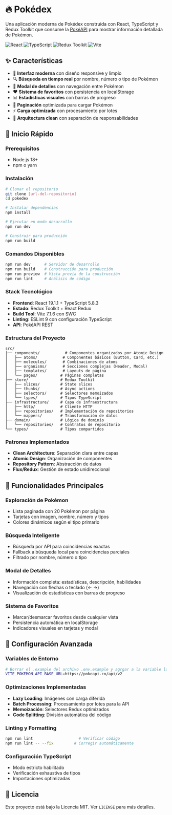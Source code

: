 # 🔥 Pokédex

Una aplicación moderna de Pokédex construida con React, TypeScript y Redux Toolkit que consume la [PokéAPI](https://pokeapi.co/) para mostrar información detallada de Pokémon.

![React](https://img.shields.io/badge/React-19.1.1-blue)
![TypeScript](https://img.shields.io/badge/TypeScript-5.8.3-blue)
![Redux Toolkit](https://img.shields.io/badge/Redux%20Toolkit-2.9.0-purple)
![Vite](https://img.shields.io/badge/Vite-7.1.6-yellow)

## ✨ Características

- 🎨 **Interfaz moderna** con diseño responsive y limpio
- 🔍 **Búsqueda en tiempo real** por nombre, número o tipo de Pokémon
- 📱 **Modal de detalles** con navegación entre Pokémon
- ❤️ **Sistema de favoritos** con persistencia en localStorage
- 📊 **Estadísticas visuales** con barras de progreso
- 🔄 **Paginación** optimizada para cargar Pokémon
- ⚡ **Carga optimizada** con procesamiento por lotes
- 🎯 **Arquitectura clean** con separación de responsabilidades

## 🚀 Inicio Rápido

### Prerequisitos
- Node.js 18+ 
- npm o yarn

### Instalación

```bash
# Clonar el repositorio
git clone [url-del-repositorio]
cd pokedex

# Instalar dependencias
npm install

# Ejecutar en modo desarrollo
npm run dev

# Construir para producción
npm run build
```

### Comandos Disponibles

```bash
npm run dev      # Servidor de desarrollo
npm run build    # Construcción para producción
npm run preview  # Vista previa de la construcción
npm run lint     # Análisis de código
```

### Stack Tecnológico

- **Frontend**: React 19.1.1 + TypeScript 5.8.3
- **Estado**: Redux Toolkit + React Redux
- **Build Tool**: Vite 7.1.6 con SWC
- **Linting**: ESLint 9 con configuración TypeScript
- **API**: PokéAPI REST

### Estructura del Proyecto

```
src/
├── components/           # Componentes organizados por Atomic Design
│   ├── atoms/           # Componentes básicos (Button, Card, etc.)
│   ├── molecules/       # Combinaciones de atoms
│   ├── organisms/       # Secciones complejas (Header, Modal)
│   ├── templates/       # Layouts de página
│   └── pages/          # Páginas completas
├── store/              # Redux Toolkit
│   ├── slices/         # State slices
│   ├── thunks/         # Async actions
│   ├── selectors/      # Selectores memoizados
│   └── types/          # Tipos TypeScript
├── infrastructure/     # Capa de infraestructura
│   ├── http/           # Cliente HTTP
│   ├── repositories/   # Implementación de repositorios
│   └── mappers/        # Transformación de datos
├── domain/             # Lógica de dominio
│   └── repositories/   # Contratos de repositorio
└── types/              # Tipos compartidos
```

### Patrones Implementados

- **Clean Architecture**: Separación clara entre capas
- **Atomic Design**: Organización de componentes
- **Repository Pattern**: Abstracción de datos
- **Flux/Redux**: Gestión de estado unidireccional

## 🎯 Funcionalidades Principales

### Exploración de Pokémon
- Lista paginada con 20 Pokémon por página
- Tarjetas con imagen, nombre, número y tipos
- Colores dinámicos según el tipo primario

### Búsqueda Inteligente
- Búsqueda por API para coincidencias exactas
- Fallback a búsqueda local para coincidencias parciales
- Filtrado por nombre, número o tipo

### Modal de Detalles
- Información completa: estadísticas, descripción, habilidades
- Navegación con flechas o teclado (← →)
- Visualización de estadísticas con barras de progreso

### Sistema de Favoritos
- Marcar/desmarcar favoritos desde cualquier vista
- Persistencia automática en localStorage
- Indicadores visuales en tarjetas y modal

## 🔧 Configuración Avanzada

### Variables de Entorno
```bash
# Borrar el .example del archivo .env.example y agrgar a la variable la url api pokémon 
VITE_POKEMON_API_BASE_URL=https://pokeapi.co/api/v2
```

### Optimizaciones Implementadas

- **Lazy Loading**: Imágenes con carga diferida
- **Batch Processing**: Procesamiento por lotes para la API
- **Memoización**: Selectores Redux optimizados
- **Code Splitting**: División automática del código

### Linting y Formatting
```bash
npm run lint                    # Verificar código
npm run lint -- --fix         # Corregir automáticamente
```

### Configuración TypeScript
- Modo estricto habilitado
- Verificación exhaustiva de tipos
- Importaciones optimizadas

## 📄 Licencia

Este proyecto está bajo la Licencia MIT. Ver `LICENSE` para más detalles.
